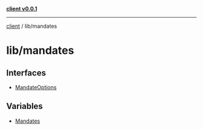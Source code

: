 [**client v0.0.1**](../../README.md)

***

[client](../../README.md) / lib/mandates

# lib/mandates

## Interfaces

- [MandateOptions](interfaces/MandateOptions.md)

## Variables

- [Mandates](variables/Mandates.md)
